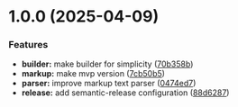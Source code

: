 # 1.0.0 (2025-04-09)


### Features

* **builder:** make builder for simplicity ([70b358b](https://github.com/sadraliev/teleprinter/commit/70b358b98a47a4682158f971c969e4acf364aada))
* **markup:** make mvp version ([7cb50b5](https://github.com/sadraliev/teleprinter/commit/7cb50b5a3c00488642ca0740813d80693110942c))
* **parser:** improve markup text parser ([0474ed7](https://github.com/sadraliev/teleprinter/commit/0474ed7ab82d253e960635ac57d1dd79f1f60e6e))
* **release:** add semantic-release configuration ([88d6287](https://github.com/sadraliev/teleprinter/commit/88d62870388afb006791183d8f572be55fff5fef))
